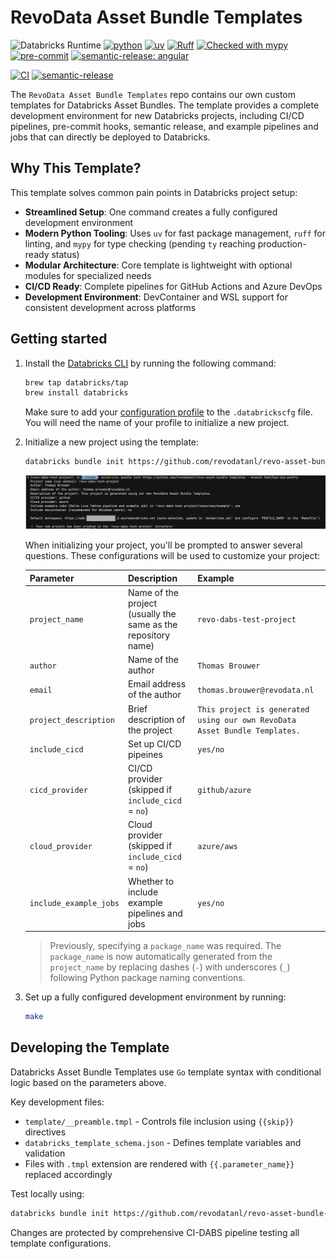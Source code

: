 # RevoData Asset Bundle Templates

![Databricks Runtime](https://img.shields.io/badge/Databricks%20Runtime-15.4--LTS-%231B3139)
[![python](https://img.shields.io/badge/python-3.11-g)](https://www.python.org)
[![uv](https://img.shields.io/endpoint?url=https://raw.githubusercontent.com/astral-sh/uv/main/assets/badge/v0.json)](https://github.com/astral-sh/uv)
[![Ruff](https://img.shields.io/endpoint?url=https://raw.githubusercontent.com/astral-sh/ruff/main/assets/badge/v2.json)](https://github.com/astral-sh/ruff)
[![Checked with mypy](http://www.mypy-lang.org/static/mypy_badge.svg)](http://mypy-lang.org/)
[![pre-commit](https://img.shields.io/badge/pre--commit-enabled-brightgreen?logo=pre-commit&logoColor=white)](https://github.com/pre-commit/pre-commit)
[![semantic-release: angular](https://img.shields.io/badge/semantic--release-angular-e10079?logo=semantic-release)](https://github.com/semantic-release/semantic-release)

[![CI](https://github.com/revodatanl/revo-asset-bundle-templates/actions/workflows/ci-dabs.yml/badge.svg)](https://github.com/revodatanl/revo-asset-bundle-templates/actions/workflows/ci-dabs.yml)
[![semantic-release](https://github.com/revodatanl/revo-asset-bundle-templates/actions/workflows/semantic-release.yml/badge.svg)](https://github.com/revodatanl/revo-asset-bundle-templates/actions/workflows/semantic-release.yml)

The `RevoData Asset Bundle Templates` repo contains our own custom templates for Databricks Asset Bundles. The template provides a complete development environment for new Databricks projects, including CI/CD pipelines, pre-commit hooks, semantic release, and example pipelines and jobs that can directly be deployed to Databricks.

## Why This Template?

This template solves common pain points in Databricks project setup:

- **Streamlined Setup**: One command creates a fully configured development environment
- **Modern Python Tooling**: Uses `uv` for fast package management, `ruff` for linting, and `mypy` for type checking (pending `ty` reaching production-ready status)
- **Modular Architecture**: Core template is lightweight with optional modules for specialized needs
- **CI/CD Ready**: Complete pipelines for GitHub Actions and Azure DevOps
- **Development Environment**: DevContainer and WSL support for consistent development across platforms

## Getting started

1. Install the [Databricks CLI](https://docs.databricks.com/en/dev-tools/cli/index.html) by running the following command:

    ```bash
    brew tap databricks/tap
    brew install databricks
    ```

    Make sure to add your [configuration profile](https://docs.databricks.com/en/dev-tools/cli/profiles.html) to the `.databrickscfg` file. You will need the name of your profile to initialize a new project.

2. Initialize a new project using the template:

    ```bash
    databricks bundle init https://github.com/revodatanl/revo-asset-bundle-templates
    ```

    ![bundle-init](images/bundle-init.png)

    When initializing your project, you'll be prompted to answer several questions. These configurations will be used to customize your project:

    | Parameter | Description | Example |
    |-----------|-------------|---------------------|
    | `project_name` | Name of the project (usually the same as the repository name) | `revo-dabs-test-project` |
    | `author` | Name of the author | `Thomas Brouwer` |
    | `email` | Email address of the author | `thomas.brouwer@revodata.nl` |
    | `project_description` | Brief description of the project | `This project is generated using our own RevoData Asset Bundle Templates.` |
    | `include_cicd` | Set up CI/CD pipeines | `yes/no` |
    | `cicd_provider` | CI/CD provider (skipped if `include_cicd` = `no`) | `github/azure` |
    | `cloud_provider` | Cloud provider (skipped if `include_cicd` = `no`) | `azure/aws` |
    | `include_example_jobs` | Whether to include example pipelines and jobs | `yes/no` |

    > Previously, specifying a `package_name` was required. The `package_name` is now automatically generated from the `project_name` by replacing dashes (`-`) with underscores (`_`) following Python package naming conventions.

3. Set up a fully configured development environment by running:

    ```bash
    make
    ```

## Developing the Template

Databricks Asset Bundle Templates use `Go` template syntax with conditional logic based on the parameters above.

Key development files:

- `template/__preamble.tmpl` - Controls file inclusion using `{{skip}}` directives
- `databricks_template_schema.json` - Defines template variables and validation
- Files with `.tmpl` extension are rendered with `{{.parameter_name}}` replaced accordingly

Test locally using:

```bash
databricks bundle init https://github.com/revodatanl/revo-asset-bundle-templates --branch <branch_name>
```

Changes are protected by comprehensive CI-DABS pipeline testing all template configurations.
